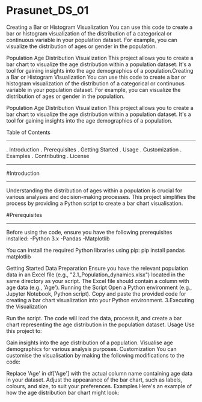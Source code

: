 # Prasunet_DS_01


Creating a Bar or Histogram Visualization You can use this code to create a bar or histogram visualization of the distribution of a categorical or continuous variable in your population dataset. For example, you can visualize the distribution of ages or gender in the population.

Population Age Distribution Visualization
This project allows you to create a bar chart to visualize the age distribution within a population dataset. It's a tool for gaining insights into the age demographics of a population.Creating a Bar or Histogram Visualization You can use this code to create a bar or histogram visualization of the distribution of a categorical or continuous variable in your population dataset. For example, you can visualize the distribution of ages or gender in the population.

Population Age Distribution Visualization
This project allows you to create a bar chart to visualize the age distribution within a population dataset. It's a tool for gaining insights into the age demographics of a population.

Table of Contents
___________________________________________________________________________________________________________________________________________________________________________________________________________________________________________________________

. Introduction
. Prerequisites
. Getting Started
. Usage
. Customization 
. Examples
. Contributing
. License

____________________________________________________________________________________________________________________________________________________________________________________________________________________________________________________________

#Introduction
____________________________________________________________________________________________________________________________________________________________________________________________________________________________________________________________

Understanding the distribution of ages within a population is crucial for various analyses and decision-making processes. This project simplifies the process by providing a Python script to create a bar chart visualisation.

#Prerequisites
___________________________________________________________________________________________________________________________________________________________________________________________________________________________________________________________
Before using the code, ensure you have the following prerequisites installed: -Python 3.x -Pandas -Matplotlib

You can install the required Python libraries using pip: pip install pandas matplotlib

Getting Started
Data Preparation
Ensure you have the relevant population data in an Excel file (e.g., "2.1_Population_dynamics.xlsx") located in the same directory as your script.
The Excel file should contain a column with age data (e.g., 'Age').
Running the Script
Open a Python environment (e.g., Jupyter Notebook, Python script).
Copy and paste the provided code for creating a bar chart visualization into your Python environment.
3.Executing the Visualization

Run the script.
The code will load the data, process it, and create a bar chart representing the age distribution in the population dataset.
Usage
Use this project to:

Gain insights into the age distribution of a population.
Visualise age demographics for various analysis purposes.
Customization
You can customise the visualisation by making the following modifications to the code:

Replace 'Age' in df['Age'] with the actual column name containing age data in your dataset.
Adjust the appearance of the bar chart, such as labels, colours, and size, to suit your preferences.
Examples
Here's an example of how the age distribution bar chart might look:






